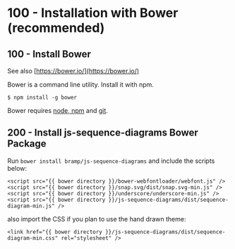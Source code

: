 # 100 - Installation with Bower (recommended)

## 100 - Install Bower

See also [https://bower.io/](https://bower.io/)

Bower is a command line utility. Install it with npm.

```$ npm install -g bower```

Bower requires [node, npm](http://nodejs.org/) and [git](http://git-scm.org/).

## 200 - Install js-sequence-diagrams Bower Package

Run ```bower install bramp/js-sequence-diagrams``` and include the scripts below:

```
<script src="{{ bower directory }}/bower-webfontloader/webfont.js" />
<script src="{{ bower directory }}/snap.svg/dist/snap.svg-min.js" />
<script src="{{ bower directory }}/underscore/underscore-min.js" />
<script src="{{ bower directory }}/js-sequence-diagrams/dist/sequence-diagram-min.js" />
```

also import the CSS if you plan to use the hand drawn theme:

```
<link href="{{ bower directory }}/js-sequence-diagrams/dist/sequence-diagram-min.css" rel="stylesheet" />
```
